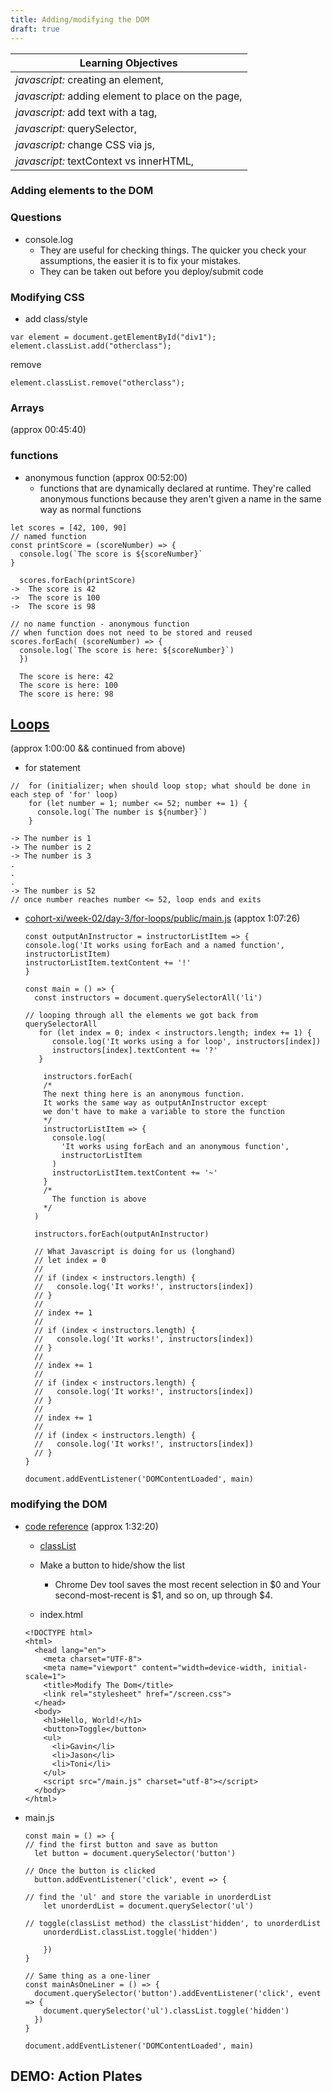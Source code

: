 ```yaml
---
title: Adding/modifying the DOM
draft: true
---
```


| Learning Objectives
| ---
| *javascript:* creating an element,
| *javascript:* adding element to place on the page,
| *javascript:* add text with a tag,
| *javascript:* querySelector,
| *javascript:* change CSS via js,
| *javascript:* textContext vs innerHTML,




### Adding elements to the DOM

### Questions
- console.log
  - They are useful for checking things. The quicker you check your assumptions, the easier it is to fix your mistakes.
  - They can be taken out before you deploy/submit code


### Modifying CSS

- add class/style

```
var element = document.getElementById("div1");
element.classList.add("otherclass");
```

remove

```
element.classList.remove("otherclass");
```


### Arrays
(approx 00:45:40)

### functions
- anonymous function (approx 00:52:00)
  -  functions that are dynamically declared at runtime. They're called anonymous functions because they aren't given a name in the same way as normal functions

```
let scores = [42, 100, 90]
// named function
const printScore = (scoreNumber) => {
  console.log(`The score is ${scoreNumber}`
}

  scores.forEach(printScore)
->  The score is 42
->  The score is 100
->  The score is 98

// no name function - anonymous function
// when function does not need to be stored and reused
scores.forEach( (scoreNumber) => {
  console.log(`The score is here: ${scoreNumber}`)
  })

  The score is here: 42
  The score is here: 100
  The score is here: 98

```

## [Loops](https://developer.mozilla.org/en-US/docs/Web/JavaScript/Guide/Loops_and_iteration)
(approx 1:00:00 && continued from above)

- for statement

```
//  for (initializer; when should loop stop; what should be done in each step of 'for' loop)
    for (let number = 1; number <= 52; number += 1) {
      console.log(`The number is ${number}`)
    }

-> The number is 1
-> The number is 2
-> The number is 3
.
.
.
-> The number is 52
// once number reaches number <= 52, loop ends and exits

```

- [cohort-xi/week-02/day-3/for-loops/public/main.js](https://github.com/suncoast-devs/cohort-xi/tree/master/week-02/day-3/for-loops/public)
  (apptox 1:07:26)
    ```
    const outputAnInstructor = instructorListItem => {
    console.log('It works using forEach and a named function', instructorListItem)
    instructorListItem.textContent += '!'
    }

    const main = () => {
      const instructors = document.querySelectorAll('li')

    // looping through all the elements we got back from querySelectorAll    
       for (let index = 0; index < instructors.length; index += 1) {
          console.log('It works using a for loop', instructors[index])
          instructors[index].textContent += '?'
       }

        instructors.forEach(
        /*
        The next thing here is an anonymous function.
        It works the same way as outputAnInstructor except
        we don't have to make a variable to store the function
        */
        instructorListItem => {
          console.log(
            'It works using forEach and an anonymous function',
            instructorListItem
          )
          instructorListItem.textContent += '~'
        }
        /*
          The function is above
        */
      )

      instructors.forEach(outputAnInstructor)

      // What Javascript is doing for us (longhand)
      // let index = 0
      //
      // if (index < instructors.length) {
      //   console.log('It works!', instructors[index])
      // }
      //
      // index += 1
      //
      // if (index < instructors.length) {
      //   console.log('It works!', instructors[index])
      // }
      //
      // index += 1
      //
      // if (index < instructors.length) {
      //   console.log('It works!', instructors[index])
      // }
      //
      // index += 1
      //
      // if (index < instructors.length) {
      //   console.log('It works!', instructors[index])
      // }
    }

    document.addEventListener('DOMContentLoaded', main)
    ```
### modifying the DOM
  - [code reference](https://github.com/suncoast-devs/cohort-xi/tree/master/week-02/day-3/modify-the-dom)
    (approx 1:32:20)
    - [classList](http://devdocs.io/dom/element/classlist)
    - Make a button to hide/show the list
      - Chrome Dev tool saves the most recent selection in $0 and Your second-most-recent is $1, and so on, up through $4.

    - index.html

    ```
    <!DOCTYPE html>
    <html>
      <head lang="en">
        <meta charset="UTF-8">
        <meta name="viewport" content="width=device-width, initial-scale=1">
        <title>Modify The Dom</title>
        <link rel="stylesheet" href="/screen.css">
      </head>
      <body>
        <h1>Hello, World!</h1>
        <button>Toggle</button>
        <ul>
          <li>Gavin</li>
          <li>Jason</li>
          <li>Toni</li>
        </ul>
        <script src="/main.js" charset="utf-8"></script>
      </body>
    </html>

    ```

  - main.js

    ```
    const main = () => {
    // find the first button and save as button
      let button = document.querySelector('button')

    // Once the button is clicked
      button.addEventListener('click', event => {

    // find the 'ul' and store the variable in unorderdList
        let unorderdList = document.querySelector('ul')
        
    // toggle(classList method) the classList'hidden', to unorderdList
        unorderdList.classList.toggle('hidden')

        })
    }

    // Same thing as a one-liner
    const mainAsOneLiner = () => {
      document.querySelector('button').addEventListener('click', event => {
        document.querySelector('ul').classList.toggle('hidden')
      })
    }

    document.addEventListener('DOMContentLoaded', main)

    ```

## DEMO: Action Plates
